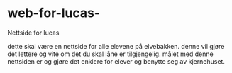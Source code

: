 # web-for-lucas-
Nettside for lucas

dette skal være en nettside for alle elevene på elvebakken. 
denne vil gjøre det lettere og vite om det du skal låne er tilgjengelig. 
målet med denne nettsiden er og gjøre det enklere for elever og benytte seg av kjernehuset. 